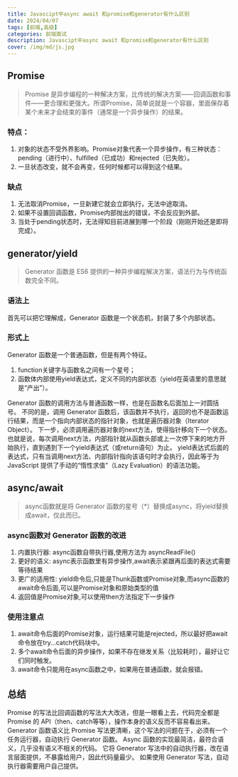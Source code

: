 ```yaml
---
title: Javascipt中async await 和promise和generator有什么区别
date: 2024/04/07
tags: [前端,高级]
categories: 前端面试
description: Javascipt中async await 和promise和generator有什么区别
cover: /img/md/js.jpg
---
```


## Promise
>Promise 是异步编程的一种解决方案，比传统的解决方案——回调函数和事件——更合理和更强大。所谓Promise，简单说就是一个容器，里面保存着某个未来才会结束的事件（通常是一个异步操作）的结果。

### 特点：
1. 对象的状态不受外界影响。Promise对象代表一个异步操作，有三种状态：pending（进行中）、fulfilled（已成功）和rejected（已失败）。
2. 一旦状态改变，就不会再变，任何时候都可以得到这个结果。

### 缺点
1. 无法取消Promise，一旦新建它就会立即执行，无法中途取消。
2. 如果不设置回调函数，Promise内部抛出的错误，不会反应到外部。
3. 当处于pending状态时，无法得知目前进展到哪一个阶段（刚刚开始还是即将完成）。

## generator/yield
>Generator 函数是 ES6 提供的一种异步编程解决方案，语法行为与传统函数完全不同。

### 语法上
首先可以把它理解成，Generator 函数是一个状态机，封装了多个内部状态。
### 形式上
Generator 函数是一个普通函数，但是有两个特征。
1. function关键字与函数名之间有一个星号；
2. 函数体内部使用yield表达式，定义不同的内部状态（yield在英语里的意思就是“产出”）。
 
Generator 函数的调用方法与普通函数一样，也是在函数名后面加上一对圆括号。
不同的是，调用 Generator 函数后，该函数并不执行，返回的也不是函数运行结果，而是一个指向内部状态的指针对象，也就是遍历器对象（Iterator Object）。
下一步，必须调用遍历器对象的next方法，使得指针移向下一个状态。也就是说，每次调用next方法，内部指针就从函数头部或上一次停下来的地方开始执行，直到遇到下一个yield表达式（或return语句）为止。
yield表达式后面的表达式，只有当调用next方法、内部指针指向该语句时才会执行，因此等于为 JavaScript 提供了手动的“惰性求值”（Lazy Evaluation）的语法功能。


## async/await
>async函数就是将 Generator 函数的星号（*）替换成async，将yield替换成await，仅此而已。

### async函数对 Generator 函数的改进
1. 内置执行器: async函数自带执行器,使用方法为 asyncReadFile()
2. 更好的语义: async表示函数里有异步操作,await表示紧跟再后面的表达式需要等待结果
3. 更广的适用性: yield命令后,只能是Thunk函数或Promise对象,而async函数的await命令后面,可以是Promise对象和原始类型的值
4. 返回值是Promise对象,可以使用then方法指定下一步操作

### 使用注意点
1. await命令后面的Promise对象，运行结果可能是rejected，所以最好把await命令放在try...catch代码块中。
2. 多个await命令后面的异步操作，如果不存在继发关系（比较耗时），最好让它们同时触发。
3. await命令只能用在async函数之中，如果用在普通函数，就会报错。

## 总结
 Promise 的写法比回调函数的写法大大改进，但是一眼看上去，代码完全都是 Promise 的 API（then、catch等等），操作本身的语义反而不容易看出来。
 Generator 函数语义比 Promise 写法更清晰，这个写法的问题在于，必须有一个任务运行器，自动执行 Generator 函数。
 Async 函数的实现最简洁，最符合语义，几乎没有语义不相关的代码。
 它将 Generator 写法中的自动执行器，改在语言层面提供，不暴露给用户，因此代码量最少。
 如果使用 Generator 写法，自动执行器需要用户自己提供。